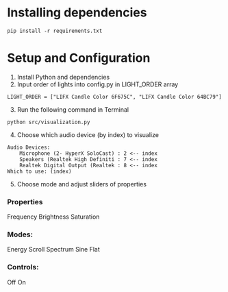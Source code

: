 # Installing dependencies
```
pip install -r requirements.txt
```

# Setup and Configuration
1. Install Python and dependencies
2. Input order of lights into config.py in LIGHT_ORDER array
```
LIGHT_ORDER = ["LIFX Candle Color 6F675C", "LIFX Candle Color 64BC79"]
```
3. Run the following command in Terminal
```
python src/visualization.py
```
4. Choose which audio device (by index) to visualize
```
Audio Devices:
    Microphone (2- HyperX SoloCast) : 2 <-- index
    Speakers (Realtek High Definiti : 7 <-- index
    Realtek Digital Output (Realtek : 8 <-- index
Which to use: (index)
```
5. Choose mode and adjust sliders of properties
### Properties
Frequency
Brightness
Saturation
### Modes:
Energy
Scroll
Spectrum
Sine
Flat
### Controls:
Off
On
